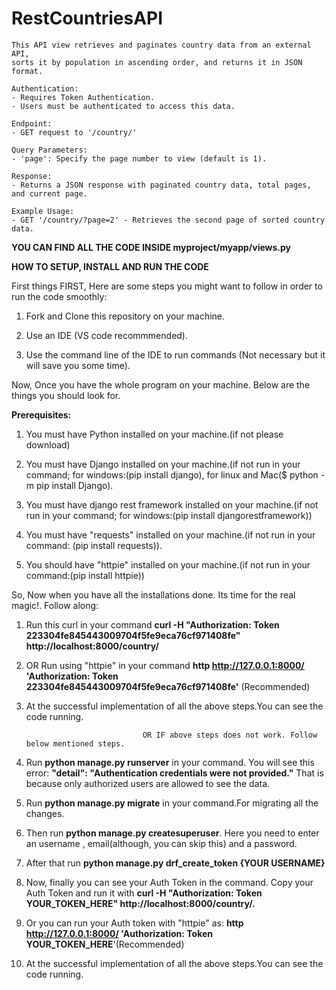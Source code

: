 # RestCountriesAPI

    This API view retrieves and paginates country data from an external API,
    sorts it by population in ascending order, and returns it in JSON format.

    Authentication:
    - Requires Token Authentication.
    - Users must be authenticated to access this data.

    Endpoint:
    - GET request to '/country/'

    Query Parameters:
    - 'page': Specify the page number to view (default is 1).
    
    Response:
    - Returns a JSON response with paginated country data, total pages, and current page.

    Example Usage:
    - GET '/country/?page=2' - Retrieves the second page of sorted country data.


   **YOU CAN FIND ALL THE CODE INSIDE myproject/myapp/views.py**

****HOW TO SETUP, INSTALL AND RUN THE CODE****

First things FIRST, Here are some steps you might want to follow in order to run the code smoothly:

1.  Fork and Clone this repository on your machine.
  
2.  Use an IDE (VS code recommmended).

3.  Use the command line of the IDE to run commands (Not necessary but it will save you some time).

Now, Once you have the whole program on your machine. Below are the things you should look for.

**Prerequisites:**


1. You must have Python installed on your machine.(if not please download)

2. You must have Django installed on your machine.(if not run in your command; for windows:(pip install django), for linux 
   and Mac($ python -m pip install Django).

3. You must have django rest framework installed on your machine.(if not run in your command; for windows:(pip install 
   djangorestframework))

4. You must have "requests" installed on your machine.(if not run in your command: (pip install requests)).

5. You should have "httpie" installed on your machine.(if not run in your command:(pip install httpie))

So, Now when you have all the installations done. Its time for the real magic!. Follow along:

1.  Run this curl in your command **curl -H "Authorization: Token 223304fe845443009704f5fe9eca76cf971408fe" 
    http://localhost:8000/country/**

2.  OR Run using "httpie" in your command **http  http://127.0.0.1:8000/ 'Authorization: Token 
    223304fe845443009704f5fe9eca76cf971408fe'** (Recommended)

3.  At the successful implementation of all the above steps.You can see the code running.

                                  OR IF above steps does not work. Follow below mentioned steps.
    
  
 1. Run **python manage.py runserver** in your command. You will see this error: **"detail": "Authentication credentials were not provided."** That is because only 
    authorized users are allowed to see the data.
    
 2. Run **python manage.py migrate** in your command.For migrating all the changes.

 3. Then run **python manage.py createsuperuser**. Here you need to enter an username , email(although, you can skip this) 
    and a password.

 4.  After that run **python manage.py drf_create_token {YOUR USERNAME}**

 5.  Now, finally you can see your Auth Token in the command. Copy your Auth Token and run it with **curl -H "Authorization: Token 
     YOUR_TOKEN_HERE" http://localhost:8000/country/.**
 
 6.  Or you can run your Auth token with "httpie" as:  **http  http://127.0.0.1:8000/ 'Authorization: Token YOUR_TOKEN_HERE**'(Recommended)

 7.  At the successful implementation of all the above steps.You can see the code running.



